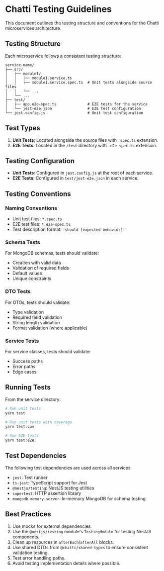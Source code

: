 # Chatti Testing Guidelines

This document outlines the testing structure and conventions for the Chatti microservices architecture.

## Testing Structure

Each microservice follows a consistent testing structure:

```
service-name/
├── src/
│   ├── module1/
│   │   ├── module1.service.ts
│   │   ├── module1.service.spec.ts  # Unit tests alongside source files
│   │   └── ...
│   └── ...
├── test/
│   ├── app.e2e-spec.ts              # E2E tests for the service
│   └── jest-e2e.json                # E2E test configuration
└── jest.config.js                   # Unit test configuration
```

## Test Types

1. **Unit Tests**: Located alongside the source files with `.spec.ts` extension.
2. **E2E Tests**: Located in the `/test` directory with `.e2e-spec.ts` extension.

## Testing Configuration

- **Unit Tests**: Configured in `jest.config.js` at the root of each service.
- **E2E Tests**: Configured in `test/jest-e2e.json` in each service.

## Testing Conventions

### Naming Conventions

- Unit test files: `*.spec.ts`
- E2E test files: `*.e2e-spec.ts`
- Test description format: `'should [expected behavior]'`

### Schema Tests

For MongoDB schemas, tests should validate:
- Creation with valid data
- Validation of required fields
- Default values
- Unique constraints

### DTO Tests

For DTOs, tests should validate:
- Type validation
- Required field validation
- String length validation
- Format validation (where applicable)

### Service Tests

For service classes, tests should validate:
- Success paths
- Error paths
- Edge cases

## Running Tests

From the service directory:

```bash
# Run unit tests
yarn test

# Run unit tests with coverage
yarn test:cov

# Run E2E tests
yarn test:e2e
```

## Test Dependencies

The following test dependencies are used across all services:

- `jest`: Test runner
- `ts-jest`: TypeScript support for Jest
- `@nestjs/testing`: NestJS testing utilities
- `supertest`: HTTP assertion library
- `mongodb-memory-server`: In-memory MongoDB for schema testing

## Best Practices

1. Use mocks for external dependencies.
2. Use the `@nestjs/testing` module's `TestingModule` for testing NestJS components.
3. Clean up resources in `afterEach`/`afterAll` blocks.
4. Use shared DTOs from `@chatti/shared-types` to ensure consistent validation testing.
5. Test error handling paths.
6. Avoid testing implementation details where possible. 